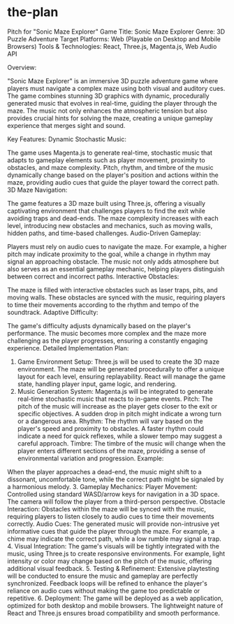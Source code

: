 # the-plan

Pitch for "Sonic Maze Explorer"
Game Title: Sonic Maze Explorer
Genre: 3D Puzzle Adventure
Target Platforms: Web (Playable on Desktop and Mobile Browsers)
Tools & Technologies: React, Three.js, Magenta.js, Web Audio API

Overview:

"Sonic Maze Explorer" is an immersive 3D puzzle adventure game where players must navigate a complex maze using both visual and auditory cues. The game combines stunning 3D graphics with dynamic, procedurally generated music that evolves in real-time, guiding the player through the maze. The music not only enhances the atmospheric tension but also provides crucial hints for solving the maze, creating a unique gameplay experience that merges sight and sound.

Key Features:
Dynamic Stochastic Music:

The game uses Magenta.js to generate real-time, stochastic music that adapts to gameplay elements such as player movement, proximity to obstacles, and maze complexity.
Pitch, rhythm, and timbre of the music dynamically change based on the player's position and actions within the maze, providing audio cues that guide the player toward the correct path.
3D Maze Navigation:

The game features a 3D maze built using Three.js, offering a visually captivating environment that challenges players to find the exit while avoiding traps and dead-ends.
The maze complexity increases with each level, introducing new obstacles and mechanics, such as moving walls, hidden paths, and time-based challenges.
Audio-Driven Gameplay:

Players must rely on audio cues to navigate the maze. For example, a higher pitch may indicate proximity to the goal, while a change in rhythm may signal an approaching obstacle.
The music not only adds atmosphere but also serves as an essential gameplay mechanic, helping players distinguish between correct and incorrect paths.
Interactive Obstacles:

The maze is filled with interactive obstacles such as laser traps, pits, and moving walls. These obstacles are synced with the music, requiring players to time their movements according to the rhythm and tempo of the soundtrack.
Adaptive Difficulty:

The game's difficulty adjusts dynamically based on the player's performance. The music becomes more complex and the maze more challenging as the player progresses, ensuring a constantly engaging experience.
Detailed Implementation Plan:
1. Game Environment Setup:
Three.js will be used to create the 3D maze environment. The maze will be generated procedurally to offer a unique layout for each level, ensuring replayability.
React will manage the game state, handling player input, game logic, and rendering.
2. Music Generation System:
Magenta.js will be integrated to generate real-time stochastic music that reacts to in-game events.
Pitch: The pitch of the music will increase as the player gets closer to the exit or specific objectives. A sudden drop in pitch might indicate a wrong turn or a dangerous area.
Rhythm: The rhythm will vary based on the player's speed and proximity to obstacles. A faster rhythm could indicate a need for quick reflexes, while a slower tempo may suggest a careful approach.
Timbre: The timbre of the music will change when the player enters different sections of the maze, providing a sense of environmental variation and progression.
Example:

When the player approaches a dead-end, the music might shift to a dissonant, uncomfortable tone, while the correct path might be signaled by a harmonious melody.
3. Gameplay Mechanics:
Player Movement: Controlled using standard WASD/arrow keys for navigation in a 3D space. The camera will follow the player from a third-person perspective.
Obstacle Interaction: Obstacles within the maze will be synced with the music, requiring players to listen closely to audio cues to time their movements correctly.
Audio Cues: The generated music will provide non-intrusive yet informative cues that guide the player through the maze. For example, a chime may indicate the correct path, while a low rumble may signal a trap.
4. Visual Integration:
The game's visuals will be tightly integrated with the music, using Three.js to create responsive environments. For example, light intensity or color may change based on the pitch of the music, offering additional visual feedback.
5. Testing & Refinement:
Extensive playtesting will be conducted to ensure the music and gameplay are perfectly synchronized. Feedback loops will be refined to enhance the player's reliance on audio cues without making the game too predictable or repetitive.
6. Deployment:
The game will be deployed as a web application, optimized for both desktop and mobile browsers. The lightweight nature of React and Three.js ensures broad compatibility and smooth performance.
